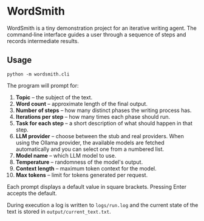# WordSmith

WordSmith is a tiny demonstration project for an iterative writing agent.
The command‑line interface guides a user through a sequence of steps and
records intermediate results.

## Usage

```
python -m wordsmith.cli
```

The program will prompt for:

1. **Topic** – the subject of the text.
2. **Word count** – approximate length of the final output.
3. **Number of steps** – how many distinct phases the writing process has.
4. **Iterations per step** – how many times each phase should run.
5. **Task for each step** – a short description of what should happen in that
   step.
6. **LLM provider** – choose between the stub and real providers. When using
   the Ollama provider, the available models are fetched automatically and you
   can select one from a numbered list.
7. **Model name** – which LLM model to use.
8. **Temperature** – randomness of the model's output.
9. **Context length** – maximum token context for the model.
10. **Max tokens** – limit for tokens generated per request.

Each prompt displays a default value in square brackets. Pressing Enter
accepts the default.

During execution a log is written to `logs/run.log` and the current state of
the text is stored in `output/current_text.txt`.
